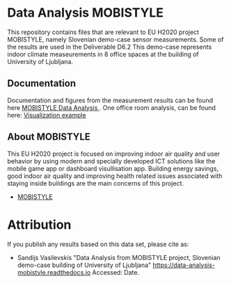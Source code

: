 # Data Analysis MOBISTYLE
This repository contains files that are relevant to EU H2020 project MOBISTYLE, namely Slovenian demo-case sensor measurements. Some of the results are used in the Deliverable D6.2 This demo-case represents indoor climate measeurements in 8 office spaces at the building of University of Ljubljana.

## Documentation
Documentation and figures from the measurement results can be found here [MOBISTYLE Data Analysis ](https://data-analysis-mobistyle.readthedocs.io/en/latest/).
One office room analysis, can be found here: [Visualization example](https://github.com/SVGoogle/EDA-project)

## About MOBISTYLE
This EU H2020 project is focused on improving indoor air quality and user behavior by using modern and specially developed ICT solutions like the mobile game app or dashboard visullisation app. Building energy savings, good indoor air quality and improving health related issues associated with staying inside buildings are the main concerns of this project.
* [MOBISTYLE](https://www.mobistyle-project.eu/en/mobistyle)

# Attribution
If you publish any results based on this data set, please cite as:
* Sandijs Vasilevskis "Data Analysis from MOBISTYLE project, Slovenian demo-case building of University of Ljubljana" https://data-analysis-mobistyle.readthedocs.io Accessed: Date.
